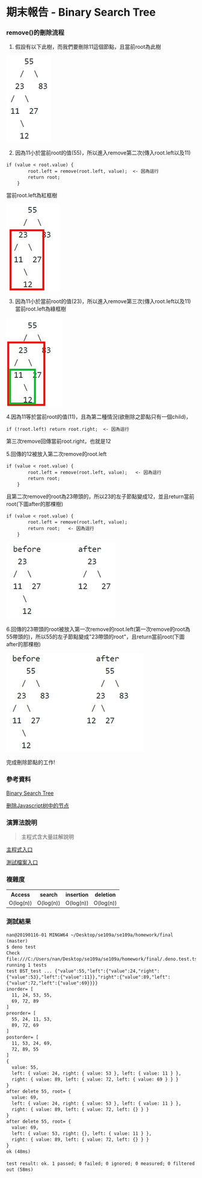 # 期末報告 - Binary Search Tree

### remove()的刪除流程

1. 假設有以下此樹，而我們要刪除11這個節點，且當前root為此樹

![](https://github.com/ayd0122344/se109a/blob/master/homework/final/img/tree1.jpg)

2. 因為11小於當前root的值(55)，所以進入remove第二次(傳入root.left以及11)

```
if (value < root.value) {
        root.left = remove(root.left, value);  <- 因為這行
        return root;
    }
```

當前root.left為紅框樹

![](https://github.com/ayd0122344/se109a/blob/master/homework/final/img/tree2.jpg)

3. 因為11小於當前root的值(23)，所以進入remove第三次(傳入root.left以及11)
當前root.left為綠框樹

![](https://github.com/ayd0122344/se109a/blob/master/homework/final/img/tree3.jpg)
  
4.因為11等於當前root的值(11)，且為第二種情況(欲刪除之節點只有一個child)，

```
if (!root.left) return root.right;  <- 因為這行
```
第三次remove回傳當前root.right，也就是12

5.回傳的12被放入第二次remove的root.left
```
if (value < root.value) {
        root.left = remove(root.left, value);   <- 因為這行
        return root;
    }
```
且第二次remove的root為23帶頭的，所以23的左子節點變成12，並且return當前root(下圖after的那棵樹)
```
if (value < root.value) {
        root.left = remove(root.left, value);
        return root;   <- 因為這行
    }
```
![](https://github.com/ayd0122344/se109a/blob/master/homework/final/img/tree4.jpg)
  
6.回傳的23帶頭的root被放入第一次remove的root.left(第一次remove的root為55帶頭的)，所以55的左子節點變成"23帶頭的root"，且return當前root(下圖after的那棵樹)

![](https://github.com/ayd0122344/se109a/blob/master/homework/final/img/tree5.jpg)

完成刪除節點的工作!

### 參考資料

[Binary Search Tree](https://github.com/trekhleb/javascript-algorithms/tree/master/src/data-structures/tree/binary-search-tree)

[删除Javascript树中的节点](https://www.codenong.com/Removing-a-node-in-a-Javascript-Tree/)

### 演算法說明

> 主程式含大量註解說明

[主程式入口](https://github.com/ayd0122344/se109a/blob/master/homework/final/BST.js)

[測試檔案入口](https://github.com/ayd0122344/se109a/blob/master/homework/final/BST_test.js)

### 複雜度

<table>
  <tr>
    <th>Access</th>
    <th>search</th>
    <th>insertion</th>
    <th>deletion</th>
  </tr>
  <tr>
    <td>O(log(n))</td>
    <td>O(log(n))</td>
    <td>O(log(n))</td>
    <td>O(log(n))</td>
  </tr>

</table>

### 測試結果

```
nan@20190116-01 MINGW64 ~/Desktop/se109a/se109a/homework/final (master)
$ deno test
Check file:///C:/Users/nan/Desktop/se109a/se109a/homework/final/.deno.test.ts
running 1 tests
test BST_test ... {"value":55,"left":{"value":24,"right":{"value":53},"left":{"value":11}},"right":{"value":89,"left":{"value":72,"left":{"value":69}}}}
inorder= [
  11, 24, 53, 55,
  69, 72, 89
]
preorder= [
  55, 24, 11, 53,
  89, 72, 69
]
postorder= [
  11, 53, 24, 69,
  72, 89, 55
]
{
  value: 55,
  left: { value: 24, right: { value: 53 }, left: { value: 11 } },
  right: { value: 89, left: { value: 72, left: { value: 69 } } }
}
after delete 55, root= {
  value: 69,
  left: { value: 24, right: { value: 53 }, left: { value: 11 } },
  right: { value: 89, left: { value: 72, left: {} } }
}
after delete 55, root= {
  value: 69,
  left: { value: 53, right: {}, left: { value: 11 } },
  right: { value: 89, left: { value: 72, left: {} } }
}
ok (48ms)

test result: ok. 1 passed; 0 failed; 0 ignored; 0 measured; 0 filtered out (58ms)
```
